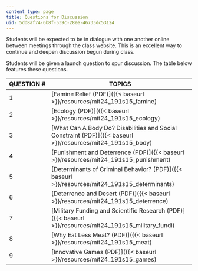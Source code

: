 ```yaml
---
content_type: page
title: Questions for Discussion
uid: 5dd8af74-6b8f-539c-28ee-46733dc53124
---
```


Students will be expected to be in dialogue with one another online between meetings through the class website. This is an excellent way to continue and deepen discussion begun during class.

Students will be given a launch question to spur discussion. The table below features these questions.

| QUESTION # | TOPICS |
| --- | --- |
| 1 | [Famine Relief (PDF)]({{< baseurl >}}/resources/mit24_191s15_famine) |
| 2 | [Ecology (PDF)]({{< baseurl >}}/resources/mit24_191s15_ecology) |
| 3 | [What Can A Body Do? Disabilities and Social Constraint (PDF)]({{< baseurl >}}/resources/mit24_191s15_body) |
| 4 | [Punishment and Deterrence (PDF)]({{< baseurl >}}/resources/mit24_191s15_punishment) |
| 5 | [Determinants of Criminal Behavior? (PDF)]({{< baseurl >}}/resources/mit24_191s15_determinants) |
| 6 | [Deterrence and Desert (PDF)]({{< baseurl >}}/resources/mit24_191s15_deterrence) |
| 7 | [Military Funding and Scientific Research (PDF)]({{< baseurl >}}/resources/mit24_191s15_military_fundi) |
| 8 | [Why Eat Less Meat? (PDF)]({{< baseurl >}}/resources/mit24_191s15_meat) |
| 9 | [Innovative Games (PDF)]({{< baseurl >}}/resources/mit24_191s15_games)